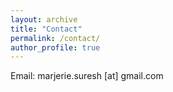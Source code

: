 ```yaml
---
layout: archive
title: "Contact"
permalink: /contact/
author_profile: true
---
```


Email: marjerie.suresh [at] gmail.com 
